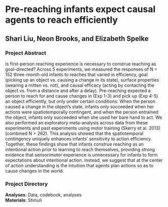 # Pre-reaching infants expect causal agents to reach efficiently
## Shari Liu, Neon Brooks, and Elizabeth Spelke

### Project Abstract
Is first-person reaching experience is necessary to construe reaching as goal-directed? Across 5 experiments, we measured the responses of N = 152 three-month-old infants to reaches that varied in efficiency, goal (picking up an object vs. causing a change in its state), surface properties (wearing a mitten vs. not), and causal efficacy (acting by contacting the object vs. from a distance and after a delay). Pre-reaching expected a person to reach for and cause changes in (Exp 1-3) and pick up (Exp 4-5) an object efficiently, but only under certain conditions: When the person caused a change in the object’s state, infants only succeeded when her actions were spatiotemporally contingent, and when the person entrained the object, infants only succeeded when she used her bare hand to act. We also performed an exploratory meta-analysis across data from these experiments and past experiments using motor training (Skerry et al. 2013) (combined N = 262). This analysis showed that the spatiotemporal contingency uniquely enhances infants’ sensitivity to action efficiency. Together, these findings show that infants construe reaching as an intentional action prior to learning to reach themselves, providing strong evidence that sensorimotor experience is unnecessary for infants to form expectations about intentional action. Instead, we suggest that at the center of action understanding is the intuition that agents plan actions so as to cause changes in the world.

### Project Directory 
**Analyses**: Data, codebook, analyses  
**Materials**: Stimuli 
